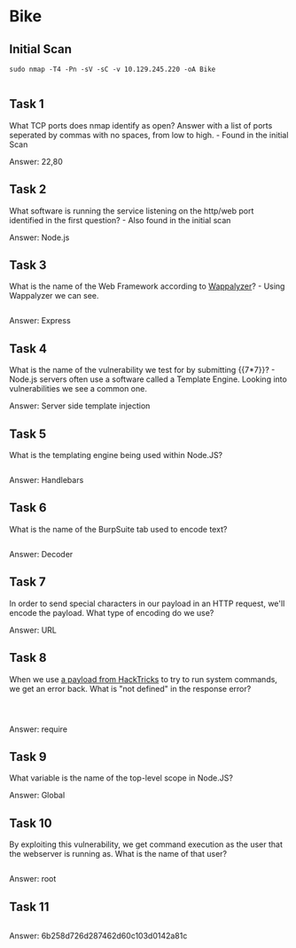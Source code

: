 # Bike

## Initial Scan

```nmap
sudo nmap -T4 -Pn -sV -sC -v 10.129.245.220 -oA Bike
```

<figure><img src="../../../.gitbook/assets/image (11) (1).png" alt=""><figcaption></figcaption></figure>

## Task 1

What TCP ports does nmap identify as open? Answer with a list of ports seperated by commas with no spaces, from low to high. - Found in the initial Scan

Answer: 22,80

## Task 2

What software is running the service listening on the http/web port identified in the first question? - Also found in the initial scan

Answer: Node.js

## Task 3

What is the name of the Web Framework according to [Wappalyzer](https://www.wappalyzer.com/)? - Using Wappalyzer we can see.&#x20;

<figure><img src="../../../.gitbook/assets/image (1) (1) (1).png" alt=""><figcaption></figcaption></figure>

Answer: Express

## Task 4

What is the name of the vulnerability we test for by submitting \{{7\*7\}}? - Node.js servers often use a software called a Template Engine. Looking into vulnerabilities we see a common one.

Answer: Server side template injection

## Task 5

What is the templating engine being used within Node.JS?

<figure><img src="../../../.gitbook/assets/image (2) (1) (1).png" alt=""><figcaption></figcaption></figure>

Answer: Handlebars

## Task 6

What is the name of the BurpSuite tab used to encode text?

<figure><img src="../../../.gitbook/assets/image (3) (1) (1).png" alt=""><figcaption></figcaption></figure>

Answer: Decoder

## Task 7

In order to send special characters in our payload in an HTTP request, we'll encode the payload. What type of encoding do we use?

Answer: URL

## Task 8

When we use [a payload from HackTricks](https://book.hacktricks.xyz/pentesting-web/ssti-server-side-template-injection#handlebars-nodejs) to try to run system commands, we get an error back. What is "not defined" in the response error?

<figure><img src="../../../.gitbook/assets/image (4) (1) (1).png" alt=""><figcaption></figcaption></figure>

<figure><img src="../../../.gitbook/assets/image (5) (1) (1).png" alt=""><figcaption></figcaption></figure>

<figure><img src="../../../.gitbook/assets/image (6) (1) (1).png" alt=""><figcaption></figcaption></figure>

Answer: require

## Task 9

What variable is the name of the top-level scope in Node.JS?

Answer: Global

## Task 10

By exploiting this vulnerability, we get command execution as the user that the webserver is running as. What is the name of that user?

<figure><img src="../../../.gitbook/assets/image (7) (1) (1).png" alt=""><figcaption></figcaption></figure>

Answer: root

## Task 11

<figure><img src="../../../.gitbook/assets/image (9) (1) (1).png" alt=""><figcaption></figcaption></figure>

Answer: 6b258d726d287462d60c103d0142a81c
